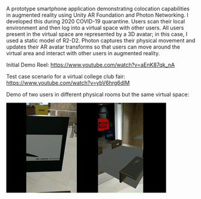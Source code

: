 A prototype smartphone application demonstrating colocation capabilities in augmented reality using Unity AR Foundation and Photon Networking. I developed this during 2020 COVID-19 quarantine. Users scan their local environment and then log into a virtual space with other users. All users present in the virtual space are represented by a 3D avatar; in this case, I used a static model of R2-D2. Photon captures their physical movement and updates their AR avatar transforms so that users can move around the virtual area and interact with other users in augmented reality.

Initial Demo Reel: https://www.youtube.com/watch?v=aEnK87qk_nA

Test case scenario for a virtual college club fair: https://www.youtube.com/watch?v=ybV6hrg6dlM

Demo of two users in different physical rooms but the same virtual space:

![Animation Preview](colocationdemo.gif)
